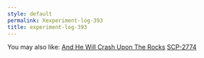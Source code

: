 ```yaml
---
style: default
permalink: Xexperiment-log-393
title: experiment-log-393
---
```

You may also like:
[And He Will Crash Upon The Rocks](http://scp-wiki.net/and-he-will-crash-upon-the-rocks)
[SCP-2774](http://scp-wiki.net/scp-2774)
